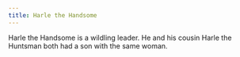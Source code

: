 ```yaml
---
title: Harle the Handsome
---
```


Harle the Handsome is a wildling leader. He and his cousin Harle the Huntsman both had a son with the same woman.


